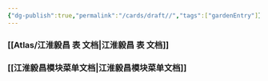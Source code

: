 ```yaml
---
{"dg-publish":true,"permalink":"/cards/draft//","tags":["gardenEntry"]}
---
```



### [[Atlas/江淮毅昌 表 文档\|江淮毅昌 表 文档]]


### [[江淮毅昌模块菜单文档\|江淮毅昌模块菜单文档]]
